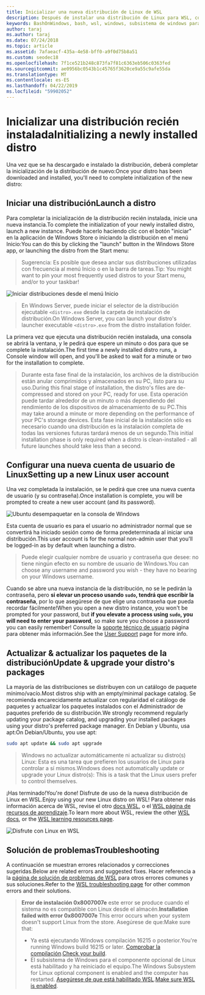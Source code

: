 ```yaml
---
title: Inicializar una nueva distribución de Linux de WSL
description: Después de instalar una distribución de Linux para WSL, completar la inicialización siguiendo estos sencillos pasos
keywords: BashOnWindows, bash, wsl, windows, subsistema de windows para linux, windowssubsystem, ubuntu, debian, suse, windows 10
author: taraj
ms.author: taraj
ms.date: 07/24/2018
ms.topic: article
ms.assetid: 7afaeacf-435a-4e58-bff0-a9f0d75b8a51
ms.custom: seodec18
ms.openlocfilehash: 7f1ce521b248c873fa7f81c6363eb506c0363fed
ms.sourcegitcommit: ae0956bc0543b1c45765f3620ce9a55c9afe55da
ms.translationtype: MT
ms.contentlocale: es-ES
ms.lasthandoff: 04/22/2019
ms.locfileid: "59902052"
---
```

# <a name="initializing-a-newly-installed-distro"></a><span data-ttu-id="1ad1e-104">Inicializar una distribución recién instalada</span><span class="sxs-lookup"><span data-stu-id="1ad1e-104">Initializing a newly installed distro</span></span>
<span data-ttu-id="1ad1e-105">Una vez que se ha descargado e instalado la distribución, deberá completar la inicialización de la distribución de nuevo:</span><span class="sxs-lookup"><span data-stu-id="1ad1e-105">Once your distro has been downloaded and installed, you'll need to complete initialization of the new distro:</span></span>

## <a name="launch-a-distro"></a><span data-ttu-id="1ad1e-106">Iniciar una distribución</span><span class="sxs-lookup"><span data-stu-id="1ad1e-106">Launch a distro</span></span>
<span data-ttu-id="1ad1e-107">Para completar la inicialización de la distribución recién instalada, inicie una nueva instancia.</span><span class="sxs-lookup"><span data-stu-id="1ad1e-107">To complete the initialization of your newly installed distro, launch a new instance.</span></span> <span data-ttu-id="1ad1e-108">Puede hacerlo haciendo clic con el botón "iniciar" en la aplicación de Windows Store o iniciando la distribución en el menú Inicio:</span><span class="sxs-lookup"><span data-stu-id="1ad1e-108">You can do this by clicking the "launch" button in the Windows Store app, or launching the distro from the Start menu:</span></span>

> <span data-ttu-id="1ad1e-109">Sugerencia: Es posible que desea anclar sus distribuciones utilizadas con frecuencia al menú Inicio o en la barra de tareas.</span><span class="sxs-lookup"><span data-stu-id="1ad1e-109">Tip: You might want to pin your most frequently used distros to your Start menu, and/or to your taskbar!</span></span>

![Iniciar distribuciones desde el menú Inicio](media/start-menu.png)

> <span data-ttu-id="1ad1e-111">En Windows Server, puede iniciar el selector de la distribución ejecutable `<distro>.exe` desde la carpeta de instalación de distribución.</span><span class="sxs-lookup"><span data-stu-id="1ad1e-111">On Windows Server, you can launch your distro's launcher executable `<distro>.exe` from the distro installation folder.</span></span>

<span data-ttu-id="1ad1e-112">La primera vez que ejecuta una distribución recién instalada, una consola se abrirá la ventana, y le pedirá que espere un minuto o dos para que se complete la instalación.</span><span class="sxs-lookup"><span data-stu-id="1ad1e-112">The first time a newly installed distro runs, a Console window will open, and you'll be asked to wait for a minute or two for the installation to complete.</span></span>

> <span data-ttu-id="1ad1e-113">Durante esta fase final de la instalación, los archivos de la distribución están anular comprimidos y almacenados en su PC, listo para su uso.</span><span class="sxs-lookup"><span data-stu-id="1ad1e-113">During this final stage of installation, the distro's files are de-compressed and stored on your PC, ready for use.</span></span> <span data-ttu-id="1ad1e-114">Esta operación puede tardar alrededor de un minuto o más dependiendo del rendimiento de los dispositivos de almacenamiento de su PC.</span><span class="sxs-lookup"><span data-stu-id="1ad1e-114">This may take around a minute or more depending on the performance of your PC's storage devices.</span></span> <span data-ttu-id="1ad1e-115">Esta fase inicial de la instalación sólo es necesario cuando una distribución es la instalación completa de todas las versiones futuras tardará menos de un segundo.</span><span class="sxs-lookup"><span data-stu-id="1ad1e-115">This initial installation phase is only required when a distro is clean-installed - all future launches should take less than a second.</span></span>

## <a name="setting-up-a-new-linux-user-account"></a><span data-ttu-id="1ad1e-116">Configurar una nueva cuenta de usuario de Linux</span><span class="sxs-lookup"><span data-stu-id="1ad1e-116">Setting up a new Linux user account</span></span>

<span data-ttu-id="1ad1e-117">Una vez completada la instalación, se le pedirá que cree una nueva cuenta de usuario (y su contraseña).</span><span class="sxs-lookup"><span data-stu-id="1ad1e-117">Once installation is complete, you will be prompted to create a new user account (and its password).</span></span> 

![Ubuntu desempaquetar en la consola de Windows](media/UbuntuInstall.png)

<span data-ttu-id="1ad1e-119">Esta cuenta de usuario es para el usuario no administrador normal que se convertirá ha iniciado sesión como de forma predeterminada al iniciar una distribución.</span><span class="sxs-lookup"><span data-stu-id="1ad1e-119">This user account is for the normal non-admin user that you'll be logged-in as by default when launching a distro.</span></span>

> <span data-ttu-id="1ad1e-120">Puede elegir cualquier nombre de usuario y contraseña que desee: no tiene ningún efecto en su nombre de usuario de Windows.</span><span class="sxs-lookup"><span data-stu-id="1ad1e-120">You can choose any username and password you wish - they have no bearing on your Windows username.</span></span> 

<span data-ttu-id="1ad1e-121">Cuando se abre una nueva instancia de la distribución, no se le pedirán la contraseña, pero **si elevar un proceso usando `sudo`, tendrá que escribir la contraseña**, por lo que asegúrese de que elige una contraseña que pueda recordar fácilmente!</span><span class="sxs-lookup"><span data-stu-id="1ad1e-121">When you open a new distro instance, you won't be prompted for your password, but **if you elevate a process using `sudo`, you will need to enter your password**, so make sure you choose a password you can easily remember!</span></span> <span data-ttu-id="1ad1e-122">Consulte la [soporte técnico de usuario](user-support.md) página para obtener más información.</span><span class="sxs-lookup"><span data-stu-id="1ad1e-122">See the [User Support](user-support.md) page for more info.</span></span>

## <a name="update--upgrade-your-distros-packages"></a><span data-ttu-id="1ad1e-123">Actualizar & actualizar los paquetes de la distribución</span><span class="sxs-lookup"><span data-stu-id="1ad1e-123">Update & upgrade your distro's packages</span></span>

<span data-ttu-id="1ad1e-124">La mayoría de las distribuciones se distribuyen con un catálogo de paquete mínimo/vacío.</span><span class="sxs-lookup"><span data-stu-id="1ad1e-124">Most distros ship with an empty/minimal package catalog.</span></span> <span data-ttu-id="1ad1e-125">Se recomienda encarecidamente actualizar con regularidad el catálogo de paquetes y actualizar los paquetes instalados con el Administrador de paquetes preferido de su distribución.</span><span class="sxs-lookup"><span data-stu-id="1ad1e-125">We strongly recommend regularly updating your package catalog, and upgrading your installed packages using your distro's preferred package manager.</span></span> <span data-ttu-id="1ad1e-126">En Debian y Ubuntu, usa apt:</span><span class="sxs-lookup"><span data-stu-id="1ad1e-126">On Debian/Ubuntu, you use apt:</span></span>

```bash
sudo apt update && sudo apt upgrade
```

> <span data-ttu-id="1ad1e-127">Windows no actualizar automáticamente ni actualizar su distro(s) Linux: Esta es una tarea que prefieren los usuarios de Linux para controlar a sí mismos.</span><span class="sxs-lookup"><span data-stu-id="1ad1e-127">Windows does not automatically update or upgrade your Linux distro(s): This is a task that the Linux users prefer to control themselves.</span></span>

<span data-ttu-id="1ad1e-128">¡Has terminado!</span><span class="sxs-lookup"><span data-stu-id="1ad1e-128">You're done!</span></span> <span data-ttu-id="1ad1e-129">Disfrute de uso de la nueva distribución de Linux en WSL.</span><span class="sxs-lookup"><span data-stu-id="1ad1e-129">Enjoy using your new Linux distro on WSL!</span></span> <span data-ttu-id="1ad1e-130">Para obtener más información acerca de WSL, revise el otro [docs WSL](https://aka.ms/wsldocs), o el [WSL página de recursos de aprendizaje](https://aka.ms/learnwsl).</span><span class="sxs-lookup"><span data-stu-id="1ad1e-130">To learn more about WSL, review the other [WSL docs](https://aka.ms/wsldocs), or the [WSL learning resources page](https://aka.ms/learnwsl).</span></span>

![Disfrute con Linux en WSL](media/linux-on-wsl.png)

## <a name="troubleshooting"></a><span data-ttu-id="1ad1e-132">Solución de problemas</span><span class="sxs-lookup"><span data-stu-id="1ad1e-132">Troubleshooting</span></span>

<span data-ttu-id="1ad1e-133">A continuación se muestran errores relacionados y correcciones sugeridas.</span><span class="sxs-lookup"><span data-stu-id="1ad1e-133">Below are related errors and suggested fixes.</span></span> <span data-ttu-id="1ad1e-134">Hacer referencia a la [página de solución de problemas de WSL](troubleshooting.md) para otros errores comunes y sus soluciones.</span><span class="sxs-lookup"><span data-stu-id="1ad1e-134">Refer to the [WSL troubleshooting page](troubleshooting.md) for other common errors and their solutions.</span></span>

> <span data-ttu-id="1ad1e-135">**Error de instalación 0x8007007e** este error se produce cuando el sistema no es compatible con Linux desde el almacén.</span><span class="sxs-lookup"><span data-stu-id="1ad1e-135">**Installation failed with error 0x8007007e** This error occurs when your system doesn't support Linux from the store.</span></span>  <span data-ttu-id="1ad1e-136">Asegúrese de que:</span><span class="sxs-lookup"><span data-stu-id="1ad1e-136">Make sure that:</span></span>
> * <span data-ttu-id="1ad1e-137">Ya está ejecutando Windows compilación 16215 o posterior.</span><span class="sxs-lookup"><span data-stu-id="1ad1e-137">You're running Windows build 16215 or later.</span></span> <span data-ttu-id="1ad1e-138">[Comprobar la compilación](troubleshooting.md#check-your-build-number).</span><span class="sxs-lookup"><span data-stu-id="1ad1e-138">[Check your build](troubleshooting.md#check-your-build-number).</span></span>
> * <span data-ttu-id="1ad1e-139">El subsistema de Windows para el componente opcional de Linux está habilitado y ha reiniciado el equipo.</span><span class="sxs-lookup"><span data-stu-id="1ad1e-139">The Windows Subsystem for Linux optional component is enabled and the computer has restarted.</span></span>  <span data-ttu-id="1ad1e-140">[Asegúrese de que está habilitado WSL](troubleshooting.md#confirm-wsl-is-enabled).</span><span class="sxs-lookup"><span data-stu-id="1ad1e-140">[Make sure WSL is enabled](troubleshooting.md#confirm-wsl-is-enabled).</span></span>
